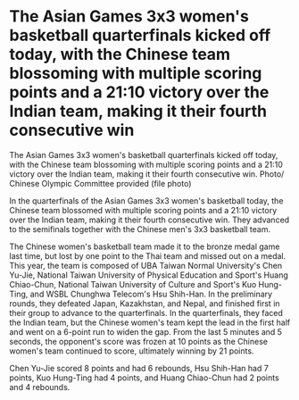 #  The Asian Games 3x3 women's basketball quarterfinals kicked off today, with the Chinese team blossoming with multiple scoring points and a 21:10 victory over the Indian team, making it their fourth consecutive win 
  The Asian Games 3x3 women's basketball quarterfinals kicked off today, with the Chinese team blossoming with multiple scoring points and a 21:10 victory over the Indian team, making it their fourth consecutive win. Photo/ Chinese Olympic Committee provided (file photo)

 In the quarterfinals of the Asian Games 3x3 women's basketball today, the Chinese team blossomed with multiple scoring points and a 21:10 victory over the Indian team, making it their fourth consecutive win. They advanced to the semifinals together with the Chinese men's 3x3 basketball team.

 The Chinese women's basketball team made it to the bronze medal game last time, but lost by one point to the Thai team and missed out on a medal. This year, the team is composed of UBA Taiwan Normal University's Chen Yu-Jie, National Taiwan University of Physical Education and Sport's Huang Chiao-Chun, National Taiwan University of Culture and Sport's Kuo Hung-Ting, and WSBL Chunghwa Telecom's Hsu Shih-Han. In the preliminary rounds, they defeated Japan, Kazakhstan, and Nepal, and finished first in their group to advance to the quarterfinals. In the quarterfinals, they faced the Indian team, but the Chinese women's team kept the lead in the first half and went on a 6-point run to widen the gap. From the last 5 minutes and 5 seconds, the opponent's score was frozen at 10 points as the Chinese women's team continued to score, ultimately winning by 21 points.

 Chen Yu-Jie scored 8 points and had 6 rebounds, Hsu Shih-Han had 7 points, Kuo Hung-Ting had 4 points, and Huang Chiao-Chun had 2 points and 4 rebounds.
